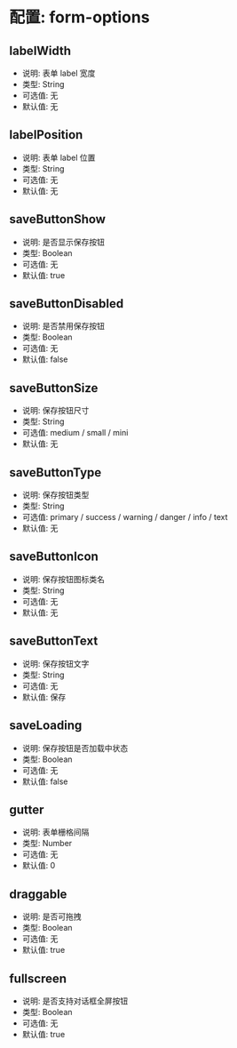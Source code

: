 # 配置: form-options

## labelWidth

* 说明: 表单 label 宽度
* 类型: String
* 可选值: 无
* 默认值: 无

## labelPosition

* 说明: 表单 label 位置
* 类型: String
* 可选值: 无
* 默认值: 无

## saveButtonShow
* 说明: 是否显示保存按钮
* 类型: Boolean
* 可选值: 无
* 默认值: true

## saveButtonDisabled
* 说明: 是否禁用保存按钮
* 类型: Boolean
* 可选值: 无
* 默认值: false

## saveButtonSize

* 说明: 保存按钮尺寸
* 类型: String
* 可选值: medium / small / mini
* 默认值: 无

## saveButtonType

* 说明: 保存按钮类型
* 类型: String
* 可选值: primary / success / warning / danger / info / text
* 默认值: 无

## saveButtonIcon

* 说明: 保存按钮图标类名
* 类型: String
* 可选值: 无
* 默认值: 无

## saveButtonText

* 说明: 保存按钮文字
* 类型: String
* 可选值: 无
* 默认值: 保存

## saveLoading

* 说明: 保存按钮是否加载中状态
* 类型: Boolean
* 可选值: 无
* 默认值: false

## gutter

* 说明: 表单栅格间隔
* 类型: Number
* 可选值: 无
* 默认值: 0

## draggable

* 说明: 是否可拖拽
* 类型: Boolean
* 可选值: 无
* 默认值: true

## fullscreen

* 说明: 是否支持对话框全屏按钮
* 类型: Boolean
* 可选值: 无
* 默认值: true
